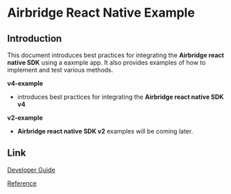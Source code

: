 # Airbridge React Native Example

## Introduction
This document introduces best practices for integrating the **Airbridge react native SDK** using a eaxmple app. It also provides examples of how to implement and test various methods.

**v4-example**
- introduces best practices for integrating the  **Airbridge react native SDK v4**

**v2-example**
- **Airbridge react native SDK v2** examples will be coming later.

## Link
[Developer Guide](https://help.airbridge.io/en/developers/react-native-sdk-v4)

[Reference](https://reference.airbridge.io/airbridge-react-native-sdk/latest/)
